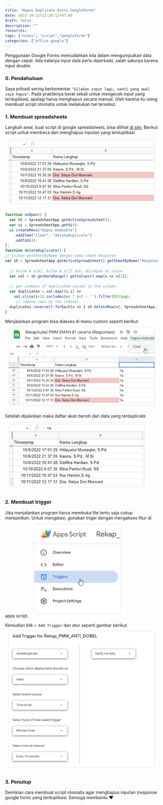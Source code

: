 ```yaml
---
title: "Hapus Duplicate Entry GoogleForms"
date: 2022-10-11T13:20:12+07:00
draft: false
description: "" 
resources:
tags: ["notes", "script","googleforms"]
categories: ["office-google"]
---
```



Penggunaan Google Forms memudahkan kita dalam mengumpulkan data dengan cepat. Ada kalanya input data perlu diperbaiki, salah satunya karena input double.

### 0. Pendahuluan
Saya pribadi sering berkomentar `"Silakan input lagi, nanti yang awal saya hapus"`. Pada praktiknya berat sekali untuk mengecek input yang terduplikasi, apalagi harus menghapus secara manual. Oleh karena itu iseng membuat script otomatis untuk melakukan hal tersebut. 
### 1. Membuat spreadsheets
Langkah awal, buat script di google spreadsheets, bisa dilihat [di sini](https://arifsatuan.github.io/script_gdrive/). Berikut script untuk membaca dan menghapus inputan yang terduplikasi 
![Inputan respon google form](excel-duplicate-s.png "Contoh Duplicate")
```js
function onOpen() {
  var SS = SpreadsheetApp.getActiveSpreadsheet();
  var ui = SpreadsheetApp.getUi();
  ui.createMenu("Hapus Kedouble")
    .addItem("Clear", "deleteDuplicate")
    .addToUi();
};
function deleteDuplicate() {
// Isikan getSheetByName dengan nama sheet Response
var sh = SpreadsheetApp.getActiveSpreadsheet().getSheetByName("Responses");

  // kolom A x[0], kolom B x[1] dsb, disimpan di value
  var val = sh.getDataRange().getValues().map(x => x[1]);

  // get indexes of duplicated values in the column
  var duplicates = val.map((x,i) => 
    val.slice(i+1).includes(x) ? i+1 : '').filter(String); 
     // remove rows by the indexes
  duplicates.reverse().forEach(x => { sh.deleteRow(x); SpreadsheetApp.flush() });
}
```
Menjalankan program bisa diakses di menu custom seperti berikut
![menu hapus double](run-kedoble-s.png "Menu Hapus Ke-double")

Setelah dijalankan maka daftar akan bersih dari data yang terduplicate
![menu hasil ](excel-duplicate2-s.png "Tampilan setelah dihapus")

### 2. Membuat trigger
Jika menjalankan program harus membuka file tentu saja cukup merepotkan. Untuk mengatasi, gunakan triger dengan mengakses fitur di apps script.
![trigger](trigger-s.png "Akses fitur trigger")

Kemudian klik ` + Add Trigger ` dan atur seperti gambar berikut.
![trigger](trigger2-s.png "Contoh: run tiap 15 menit")

### 3. Penutup
Demikian cara membuat script otomatis agar menghapus inputan (response google form) yang terduplikasi. Semoga membantu :heart:
